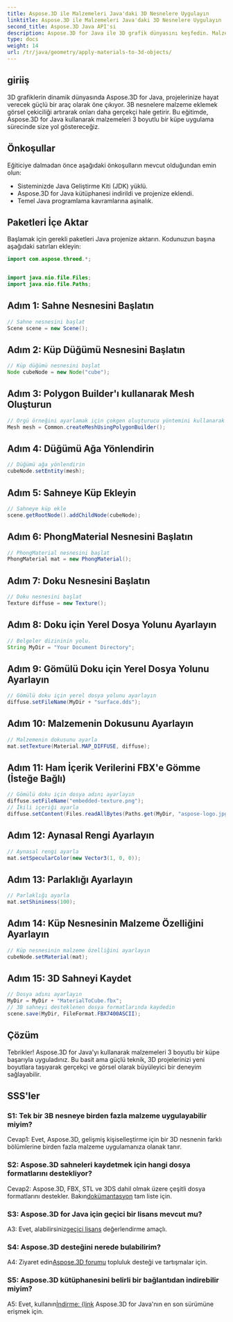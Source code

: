 ```yaml
---
title: Aspose.3D ile Malzemeleri Java'daki 3D Nesnelere Uygulayın
linktitle: Aspose.3D ile Malzemeleri Java'daki 3D Nesnelere Uygulayın
second_title: Aspose.3D Java API'si
description: Aspose.3D for Java ile 3D grafik dünyasını keşfedin. Malzemeleri 3B nesnelere sorunsuz bir şekilde nasıl uygulayacağınızı öğrenin. Gerçekçi görsellerle projelerinizi geliştirin.
type: docs
weight: 14
url: /tr/java/geometry/apply-materials-to-3d-objects/
---
```

## giriiş

3D grafiklerin dinamik dünyasında Aspose.3D for Java, projelerinize hayat verecek güçlü bir araç olarak öne çıkıyor. 3B nesnelere malzeme eklemek görsel çekiciliği artırarak onları daha gerçekçi hale getirir. Bu eğitimde, Aspose.3D for Java kullanarak malzemeleri 3 boyutlu bir küpe uygulama sürecinde size yol göstereceğiz.

## Önkoşullar

Eğiticiye dalmadan önce aşağıdaki önkoşulların mevcut olduğundan emin olun:

- Sisteminizde Java Geliştirme Kiti (JDK) yüklü.
- Aspose.3D for Java kütüphanesi indirildi ve projenize eklendi.
- Temel Java programlama kavramlarına aşinalık.

## Paketleri İçe Aktar

Başlamak için gerekli paketleri Java projenize aktarın. Kodunuzun başına aşağıdaki satırları ekleyin:

```java
import com.aspose.threed.*;


import java.nio.file.Files;
import java.nio.file.Paths;
```

## Adım 1: Sahne Nesnesini Başlatın

```java
// Sahne nesnesini başlat
Scene scene = new Scene();
```

## Adım 2: Küp Düğümü Nesnesini Başlatın

```java
// Küp düğümü nesnesini başlat
Node cubeNode = new Node("cube");
```

## Adım 3: Polygon Builder'ı kullanarak Mesh Oluşturun

```java
// Örgü örneğini ayarlamak için çokgen oluşturucu yöntemini kullanarak ortak sınıf oluşturma örgüsünü çağırın
Mesh mesh = Common.createMeshUsingPolygonBuilder();
```

## Adım 4: Düğümü Ağa Yönlendirin

```java
// Düğümü ağa yönlendirin
cubeNode.setEntity(mesh);
```

## Adım 5: Sahneye Küp Ekleyin

```java
// Sahneye küp ekle
scene.getRootNode().addChildNode(cubeNode);
```

## Adım 6: PhongMaterial Nesnesini Başlatın

```java
// PhongMaterial nesnesini başlat
PhongMaterial mat = new PhongMaterial();
```

## Adım 7: Doku Nesnesini Başlatın

```java
// Doku nesnesini başlat
Texture diffuse = new Texture();
```

## Adım 8: Doku için Yerel Dosya Yolunu Ayarlayın

```java
// Belgeler dizininin yolu.
String MyDir = "Your Document Directory";
```

## Adım 9: Gömülü Doku için Yerel Dosya Yolunu Ayarlayın

```java
// Gömülü doku için yerel dosya yolunu ayarlayın
diffuse.setFileName(MyDir + "surface.dds");
```

## Adım 10: Malzemenin Dokusunu Ayarlayın

```java
// Malzemenin dokusunu ayarla
mat.setTexture(Material.MAP_DIFFUSE, diffuse);
```

## Adım 11: Ham İçerik Verilerini FBX'e Gömme (İsteğe Bağlı)

```java
// Gömülü doku için dosya adını ayarlayın
diffuse.setFileName("embedded-texture.png");
// İkili içeriği ayarla
diffuse.setContent(Files.readAllBytes(Paths.get(MyDir, "aspose-logo.jpg")));
```

## Adım 12: Aynasal Rengi Ayarlayın

```java
// Aynasal rengi ayarla
mat.setSpecularColor(new Vector3(1, 0, 0));
```

## Adım 13: Parlaklığı Ayarlayın

```java
// Parlaklığı ayarla
mat.setShininess(100);
```

## Adım 14: Küp Nesnesinin Malzeme Özelliğini Ayarlayın

```java
// Küp nesnesinin malzeme özelliğini ayarlayın
cubeNode.setMaterial(mat);
```

## Adım 15: 3D Sahneyi Kaydet

```java
// Dosya adını ayarlayın
MyDir = MyDir + "MaterialToCube.fbx";
// 3B sahneyi desteklenen dosya formatlarında kaydedin
scene.save(MyDir, FileFormat.FBX7400ASCII);
```

## Çözüm

Tebrikler! Aspose.3D for Java'yı kullanarak malzemeleri 3 boyutlu bir küpe başarıyla uyguladınız. Bu basit ama güçlü teknik, 3D projelerinizi yeni boyutlara taşıyarak gerçekçi ve görsel olarak büyüleyici bir deneyim sağlayabilir.

## SSS'ler

### S1: Tek bir 3B nesneye birden fazla malzeme uygulayabilir miyim?

Cevap1: Evet, Aspose.3D, gelişmiş kişiselleştirme için bir 3D nesnenin farklı bölümlerine birden fazla malzeme uygulamanıza olanak tanır.

### S2: Aspose.3D sahneleri kaydetmek için hangi dosya formatlarını destekliyor?

 Cevap2: Aspose.3D, FBX, STL ve 3DS dahil olmak üzere çeşitli dosya formatlarını destekler. Bakın[dokümantasyon](https://reference.aspose.com/3d/java/) tam liste için.

### S3: Aspose.3D for Java için geçici bir lisans mevcut mu?

 A3: Evet, alabilirsiniz[geçici lisans](https://purchase.aspose.com/temporary-license/) değerlendirme amaçlı.

### S4: Aspose.3D desteğini nerede bulabilirim?

 A4: Ziyaret edin[Aspose.3D forumu](https://forum.aspose.com/c/3d/18) topluluk desteği ve tartışmalar için.

### S5: Aspose.3D kütüphanesini belirli bir bağlantıdan indirebilir miyim?

 A5: Evet, kullanın[İndirme: {link](https://releases.aspose.com/3d/java/) Aspose.3D for Java'nın en son sürümüne erişmek için.